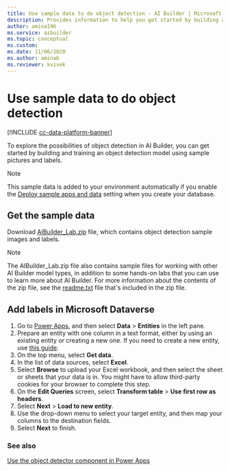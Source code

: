```yaml
---
title: Use sample data to do object detection - AI Builder | Microsoft Docs
description: Provides information to help you get started by building and training an object detection model using sample pictures and labels in AI Builder.
author: amina196
ms.service: aibuilder
ms.topic: conceptual
ms.custom: 
ms.date: 11/06/2020
ms.author: aminab
ms.reviewer: kvivek
---
```


# Use sample data to do object detection

[!INCLUDE [cc-data-platform-banner](includes/cc-data-platform-banner.md)]

To explore the possibilities of object detection in AI Builder, you can get started by building and training an object detection model using sample pictures and labels.

> [!NOTE]
> This sample data is added to your environment automatically if you enable the [Deploy sample apps and data](build-model.md#deploy-sample-apps-and-data) setting when you create your database.

## Get the sample data

Download [AIBuilder_Lab.zip](https://go.microsoft.com/fwlink/?linkid=2103171) file, which contains object detection sample images and labels.

> [!NOTE]
 > The AIBuilder_Lab.zip file also contains sample files for working with other AI Builder model types, in addition to some hands-on labs that you can use to learn more about AI Builder. For more information about the contents of the zip file, see the [readme.txt](https://go.microsoft.com/fwlink/?linkid=2108226) file that's included in the zip file.

## Add labels in Microsoft Dataverse

1. Go to [Power Apps](https://make.powerapps.com/), and then select **Data** > **Entities** in the left pane.
2. Prepare an entity with one column in a text format, either by using an existing entity<!--Edit okay?--> or creating a new one.
    If you need to create a new entity, use [this guide](/powerapps/maker/common-data-service/data-platform-create-entity).
3. On the top menu, select **Get data**.
4. In the list of data sources, select **Excel**.
5. Select **Browse** to upload your Excel workbook, and then select the sheet or sheets that your data is in.
    You might have to allow third-party cookies for your browser to complete this step.
6. On the **Edit Queries** screen, select **Transform table** > **Use first row as headers**.
7. Select **Next** > **Load to new entity**.
8. Use the drop-down menu to select your target entity, and then map your columns to the destination fields<!--Plural okay?-->.
9. Select **Next** to finish.

### See also

[Use the object detector component in Power Apps](object-detector-component-in-powerapps.md)
